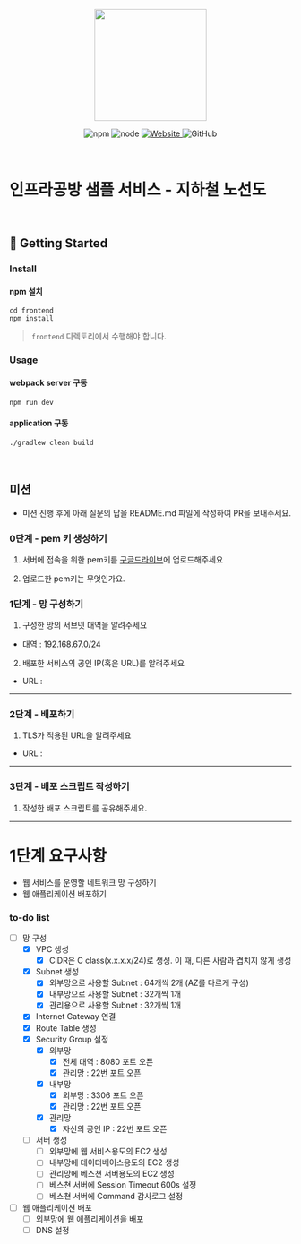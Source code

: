 <p align="center">
    <img width="200px;" src="https://raw.githubusercontent.com/woowacourse/atdd-subway-admin-frontend/master/images/main_logo.png"/>
</p>
<p align="center">
  <img alt="npm" src="https://img.shields.io/badge/npm-%3E%3D%205.5.0-blue">
  <img alt="node" src="https://img.shields.io/badge/node-%3E%3D%209.3.0-blue">
  <a href="https://edu.nextstep.camp/c/R89PYi5H" alt="nextstep atdd">
    <img alt="Website" src="https://img.shields.io/website?url=https%3A%2F%2Fedu.nextstep.camp%2Fc%2FR89PYi5H">
  </a>
  <img alt="GitHub" src="https://img.shields.io/github/license/next-step/atdd-subway-service">
</p>

<br>

# 인프라공방 샘플 서비스 - 지하철 노선도

<br>

## 🚀 Getting Started

### Install
#### npm 설치
```
cd frontend
npm install
```
> `frontend` 디렉토리에서 수행해야 합니다.

### Usage
#### webpack server 구동
```
npm run dev
```
#### application 구동
```
./gradlew clean build
```
<br>

## 미션

* 미션 진행 후에 아래 질문의 답을 README.md 파일에 작성하여 PR을 보내주세요.

### 0단계 - pem 키 생성하기

1. 서버에 접속을 위한 pem키를 [구글드라이브](https://drive.google.com/drive/folders/1dZiCUwNeH1LMglp8dyTqqsL1b2yBnzd1?usp=sharing)에 업로드해주세요

2. 업로드한 pem키는 무엇인가요.

### 1단계 - 망 구성하기
1. 구성한 망의 서브넷 대역을 알려주세요
- 대역 : 192.168.67.0/24

2. 배포한 서비스의 공인 IP(혹은 URL)를 알려주세요

- URL : 



---

### 2단계 - 배포하기
1. TLS가 적용된 URL을 알려주세요

- URL : 

---

### 3단계 - 배포 스크립트 작성하기

1. 작성한 배포 스크립트를 공유해주세요.


---

# 1단계 요구사항
* 웹 서비스를 운영할 네트워크 망 구성하기
* 웹 애플리케이션 배포하기

### to-do list
- [ ] 망 구성
  - [X] VPC 생성
    - [X] CIDR은 C class(x.x.x.x/24)로 생성. 이 때, 다른 사람과 겹치지 않게 생성
  - [X] Subnet 생성
    - [X] 외부망으로 사용할 Subnet : 64개씩 2개 (AZ를 다르게 구성)
    - [X] 내부망으로 사용할 Subnet : 32개씩 1개
    - [X] 관리용으로 사용할 Subnet : 32개씩 1개
  - [X] Internet Gateway 연결
  - [X] Route Table 생성
  - [X] Security Group 설정
    - [X] 외부망
      - [X] 전체 대역 : 8080 포트 오픈
      - [X] 관리망 : 22번 포트 오픈
    - [X] 내부망
      - [X] 외부망 : 3306 포트 오픈
      - [X] 관리망 : 22번 포트 오픈
    - [X] 관리망
      - [X] 자신의 공인 IP : 22번 포트 오픈
  - [ ] 서버 생성
    - [ ] 외부망에 웹 서비스용도의 EC2 생성
    - [ ] 내부망에 데이터베이스용도의 EC2 생성
    - [ ] 관리망에 베스쳔 서버용도의 EC2 생성
    - [ ] 베스쳔 서버에 Session Timeout 600s 설정
    - [ ] 베스쳔 서버에 Command 감사로그 설정

- [ ] 웹 애플리케이션 배포
  - [ ] 외부망에 웹 애플리케이션을 배포
  - [ ] DNS 설정
